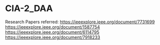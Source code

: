 # CIA-2_DAA

Research Papers referred:
https://ieeexplore.ieee.org/document/7731699
https://ieeexplore.ieee.org/document/1587754
https://ieeexplore.ieee.org/document/6114795
https://ieeexplore.ieee.org/document/7918233
